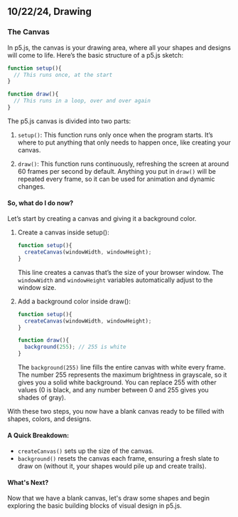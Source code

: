 ## 10/22/24, Drawing

### The Canvas

In p5.js, the canvas is your drawing area, where all your shapes and designs will come to life. Here’s the basic structure of a p5.js sketch:

```js
function setup(){
  // This runs once, at the start
}

function draw(){
  // This runs in a loop, over and over again
}
```

The p5.js canvas is divided into two parts:

1. `setup()`: This function runs only once when the program starts. It’s where to put anything that only needs to happen once, like creating your canvas.

2. `draw()`: This function runs continuously, refreshing the screen at around 60 frames per second by default. Anything you put in `draw()` will be repeated every frame, so it can be used for animation and dynamic changes.

#### So, what do I do now?

Let’s start by creating a canvas and giving it a background color.

1. Create a canvas inside setup():
    ```js
    function setup(){
      createCanvas(windowWidth, windowHeight);
    }
    ```
    This line creates a canvas that’s the size of your browser window. The `windowWidth` and `windowHeight` variables automatically adjust to the window size.

2. Add a background color inside draw():

    ```js
    function setup(){
      createCanvas(windowWidth, windowHeight);
    }
    
    function draw(){
      background(255); // 255 is white
    }
    ```
    The `background(255)` line fills the entire canvas with white every frame. The number 255 represents the maximum brightness in grayscale, so it gives you a solid white background. You can replace 255 with other values (0 is black, and any number between 0 and 255 gives you shades of gray).

With these two steps, you now have a blank canvas ready to be filled with shapes, colors, and designs.

#### A Quick Breakdown:

- `createCanvas()` sets up the size of the canvas.
- `background()` resets the canvas each frame, ensuring a fresh slate to draw on (without it, your shapes would pile up and create trails).

#### What's Next?

Now that we have a blank canvas, let's draw some shapes and begin exploring the basic building blocks of visual design in p5.js.
